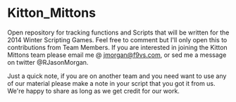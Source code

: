 Kitton_Mittons
==============

Open repository for tracking functions and Scripts that will be written for the 2014 Winter Scripting Games.
Feel free to comment but I'll only open this to contributions from Team Members.  If you are interested in joining the Kitton Mittons team please email me @ jmorgan@f9vs.com, or sed me a message on twitter @RJasonMorgan.

Just a quick note, if you are on another team and you need want to use any of our material please make a note in your script that you got it from us.  We're happy to share as long as we get credit for our work.
